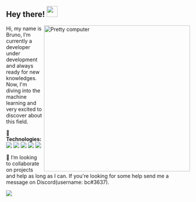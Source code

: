 ## Hey there! <img src="https://raw.githubusercontent.com/iampavangandhi/iampavangandhi/master/gifs/Hi.gif" width="30px"></h1>

<img src="https://raw.githubusercontent.com/MicaelliMedeiros/micaellimedeiros/master/image/computer-illustration.png" min-width="400px" max-width="400px" width="400px" align="right" alt="Pretty computer">

<p align="left"> 
  Hi, my name is Bruno, I’m currently a developer under development and always ready for new knowledges.<br> Now, I'm diving into the machine learning and very excited to discover about this field.
</p>

<p align="left"> 
  🚀 <strong>Technologies:</strong>
  <br>
  <img src="https://img.shields.io/badge/JavaScript-F7DF1E?style=for-the-badge&logo=javascript&logoColor=black"/>
  <img src="https://img.shields.io/badge/Node.js-43853D?style=for-the-badge&logo=node.js&logoColor=white"/>
  <img src="https://img.shields.io/badge/React-20232A?style=for-the-badge&logo=react&logoColor=61DAFB"/>
  <img src="https://img.shields.io/badge/C%2B%2B-00599C?style=for-the-badge&logo=c%2B%2B&logoColor=white"/>
  <img src="https://img.shields.io/badge/Python-3776AB?style=for-the-badge&logo=python&logoColor=white"/>
</p>

<p align="left">
  💌 I’m looking to collaborate on projects and help as long as I can. If you're looking for some help send me a message on Discord(username: bc#3637). 
</p>

<p align="left">
  <img src="https://img.shields.io/badge/Discord-7289DA?style=for-the-badge&logo=discord&logoColor=white"/> 
</p>


